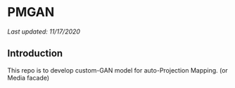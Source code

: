 # PMGAN

*Last updated: 11/17/2020*

## Introduction
This repo is to develop custom-GAN model for auto-Projection Mapping. (or Media facade)
